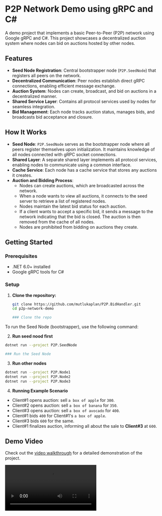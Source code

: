 # P2P Network Demo using gRPC and C#

A demo project that implements a basic Peer-to-Peer (P2P) network using Google gRPC and C#. This project showcases a decentralized auction system where nodes can bid on auctions hosted by other nodes.

## Features

- **Seed Node Registration**: Central bootstrapper node (`P2P.SeedNode`) that registers all peers on the network.
- **Decentralized Communication**: Peer nodes establish direct gRPC connections, enabling efficient message exchange.
- **Auction System**: Nodes can create, broadcast, and bid on auctions in a decentralized manner.
- **Shared Service Layer**: Contains all protocol services used by nodes for seamless integration.
- **Bid Management**: Each node tracks auction status, manages bids, and broadcasts bid acceptance and closure.

## How It Works

- **Seed Node**: `P2P.SeedNode` serves as the bootstrapper node where all peers register themselves upon initialization. It maintains knowledge of all nodes connected with gRPC socket connections.
- **Shared Layer**: A separate shared layer implements all protocol services, enabling nodes to communicate using a common interface.
- **Cache Service**: Each node has a cache service that stores any auctions it creates.
- **Auction and Bidding Process**:
  - Nodes can create auctions, which are broadcasted across the network.
  - When a node wants to view all auctions, it connects to the seed server to retrieve a list of registered nodes.
  - Nodes maintain the latest bid status for each auction.
  - If a client wants to accept a specific bid, it sends a message to the network indicating that the bid is closed. The auction is then removed from the cache of all nodes.
  - Nodes are prohibited from bidding on auctions they create.

## Getting Started

### Prerequisites

- .NET 6.0+ installed
- Google gRPC tools for C#

### Setup

1. **Clone the repository:**

   ```bash
   git clone https://github.com/mutlukaplan/P2P.BidHandler.git
   cd p2p-network-demo

   ### Clone the repo
   ```
To run the Seed Node (bootstrapper), use the following command:

2. **Run seed nood first**


```bash
dotnet run --project P2P.SeedNode

### Run the Seed Node
```

3. **Run other nodes**

```bash
dotnet run --project P2P.Node1
dotnet run --project P2P.Node2
dotnet run --project P2P.Node3
```


4. **Running Example Scenario**

- Client#1 opens auction: sell `a box of apple` for `300`.
- Client#2 opens auction: sell `a box of banana` for `350`.
- Client#3 opens auction: sell `a box of avocado` for `400`.
- Client#1 bids `400` for Client#1's `a box of apple`.
- Client#3 bids `600` for the same.
- Client#1 finalizes auction, informing all about the sale to **Client#3** at `600`.

## Demo Video

Check out the [video walkthrough](https://mutlukaplan.github.io/P2P.BidHandler/P2p_Bidder_Example.mp4) for a detailed demonstration of the project.

![video](https://mutlukaplan.github.io/P2P.BidHandler/P2p_Bidder_Example.mp4)